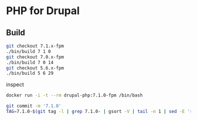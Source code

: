 # PHP for Drupal

## Build

```bash
git checkout 7.1.x-fpm
./bin/build 7 1 0
git checkout 7.0.x-fpm
./bin/build 7 0 14
git checkout 5.6.x-fpm
./bin/build 5 6 29
```

inspect

```bash
docker run -i -t --rm drupal-php:7.1.0-fpm /bin/bash
```

```bash
git commit -m '7.1.0'
TAG=7.1.0-$(git tag -l | grep 7.1.0- | gsort -V | tail -n 1 | sed -E 's/^.*-([0-9]+)$/\1/'); echo $TAG
```
